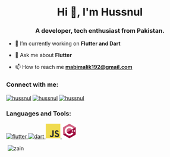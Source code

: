<h1 align="center">Hi 👋, I'm Hussnul</h1>
<h3 align="center">A developer, tech enthusiast from Pakistan.</h3>

- 🔭 I’m currently working on **Flutter and Dart**

- 💬 Ask me about **Flutter**

- 📫 How to reach me **mabimalik192@gmail.com**

<h3 align="left">Connect with me:</h3>
<p align="left">
<a href="#" target="_blank"><img align="center" src="https://raw.githubusercontent.com/rahuldkjain/github-profile-readme-generator/master/src/images/icons/Social/twitter.svg" alt="hussnul" height="30" width="40" /></a>
<a href="#" target="_blank"><img align="center" src="https://raw.githubusercontent.com/rahuldkjain/github-profile-readme-generator/master/src/images/icons/Social/instagram.svg" alt="hussnul" height="30" width="40" /></a>
   <a href="#" target="_blank"><img align="center" src="https://desiprogrammer.com/static/icons/facebook.svg" alt="hussnul" height="50" width="40" /></a>
</p>

<h3 align="left">Languages and Tools:</h3>
<p align="left"> <a href="https://flutter.dev" target="_blank"> <img src="https://www.vectorlogo.zone/logos/flutterio/flutterio-icon.svg" alt="flutter" width="40" height="40"/> </a><a href="https://dart.dev" target="_blank"> <img src="https://www.vectorlogo.zone/logos/dartlang/dartlang-icon.svg" alt="dart" width="40" height="40"/> </a> <a href="https://developer.mozilla.org/en-US/docs/Web/JavaScript" target="_blank" rel="noreferrer"> <img src="https://raw.githubusercontent.com/devicons/devicon/master/icons/javascript/javascript-original.svg" alt="javascript" width="40" height="40"/> </a>
 <img src="https://raw.githubusercontent.com/devicons/devicon/master/icons/cplusplus/cplusplus-original.svg" alt="cplusplus" width="40" height="40"/> </a>


</p>

<p>&nbsp;<img align="center" src="https://github-readme-stats.vercel.app/api?username=HussnulMaab192&show_icons=true&locale=en" alt="zain" />
</p>



